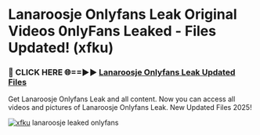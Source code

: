 # Lanaroosje Onlyfans Leak Original Videos 0nlyFans Leaked - Files Updated! (xfku)

<h3>🔴 CLICK HERE 🌐==►► <a href="https://tinyurl.com/brd5kh86" rel="nofollow">Lanaroosje Onlyfans Leak Updated Files</a></h3>

Get Lanaroosje Onlyfans Leak and all content. Now you can access all videos and pictures of Lanaroosje Onlyfans Leak. New Updated Files 2025!

[![xfku](https://i.imgur.com/K7sEzmb.gif)](https://tinyurl.com/brd5kh86)
lanaroosje leaked onlyfans